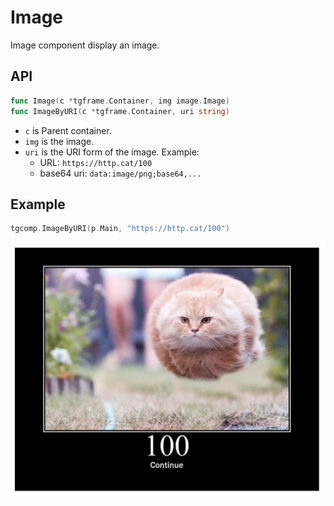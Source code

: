 # Image

Image component display an image.

## API

```go
func Image(c *tgframe.Container, img image.Image)
func ImageByURI(c *tgframe.Container, uri string)
```

* `c` is Parent container.
* `img` is the image.
* `uri` is the URI form of the image. Example:
  * URL: `https://http.cat/100`
  * base64 uri: `data:image/png;base64,...`

## Example

```go
tgcomp.ImageByURI(p.Main, "https://http.cat/100")
```

![image component](image.png)
